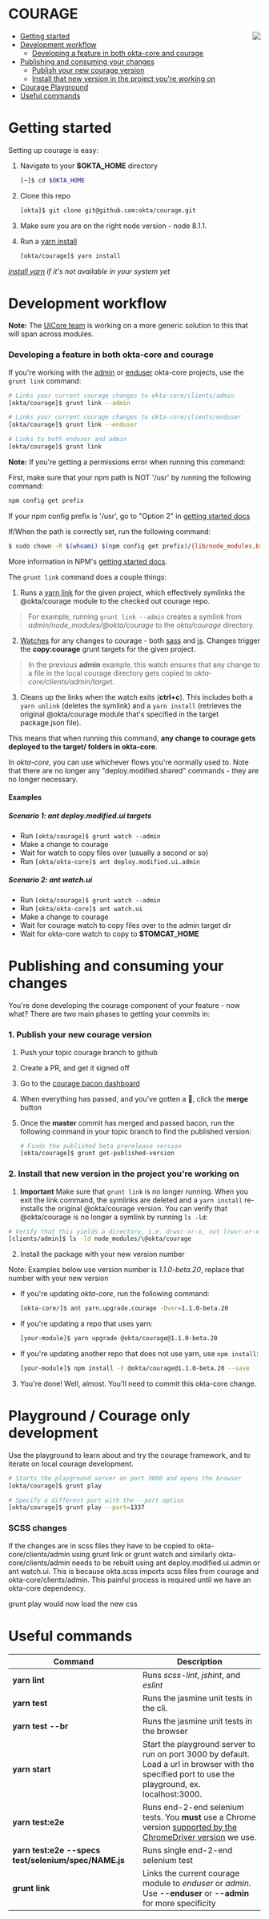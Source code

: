 COURAGE
=======
<img align="right" src="docs/img/ico_courage_64.png?raw=true" />

* [Getting started](#getting-started)
* [Development workflow](#development-workflow)
  * [Developing a feature in both okta-core and courage](#developing-a-feature-in-both-okta-core-and-courage)
* [Publishing and consuming your changes](#publishing-and-consuming-your-changes)
  * [Publish your new courage version](#publish-your-new-courage-version)
  * [Install that new version in the project you're working on](#install-that-new-version-in-the-project-youre-working-on)
* [Courage Playground](#courage-playground)
* [Useful commands](#useful-commands)

<a id="getting-started"></a>
# Getting started

Setting up courage is easy:

1. Navigate to your **$OKTA_HOME** directory
    ```bash
    [~]$ cd $OKTA_HOME
    ```

2. Clone this repo
    ```bash
    [okta]$ git clone git@github.com:okta/courage.git
    ```
3. Make sure you are on the right node version - node 8.1.1.

4. Run a [yarn install](https://yarnpkg.com/en/docs/cli/install)
    ```bash
    [okta/courage]$ yarn install
    ```
_[install yarn](https://yarnpkg.com/en/docs/install) if it's not available in your system yet_

<a id="development-workflow"></a>
# Development workflow

**Note:** The [UICore team](https://oktawiki.atlassian.net/wiki/display/eng/UI+Core) is working on a more generic solution to this that will span across modules.

<a id="developing-a-feature-in-both-okta-core-and-courage"></a>
### Developing a feature in both okta-core and courage

If you're working with the [admin](https://github.com/okta/okta-core/tree/master/clients/admin) or [enduser](https://github.com/okta/okta-core/tree/master/clients/enduser) okta-core projects, use the `grunt link` command:
```bash
# Links your current courage changes to okta-core/clients/admin
[okta/courage]$ grunt link --admin

# Links your current courage changes to okta-core/clients/enduser
[okta/courage]$ grunt link --enduser

# Links to both enduser and admin
[okta/courage]$ grunt link
```

**Note:** If you're getting a permissions error when running this command:

First, make sure that your npm path is NOT '/usr' by running the following command:
```bash
npm config get prefix
```
If your npm config prefix is '/usr', go to "Option 2" in [getting started docs](https://docs.npmjs.com/getting-started/fixing-npm-permissions)

If/When the path is correctly set, run the following command:
```bash
$ sudo chown -R $(whoami) $(npm config get prefix)/{lib/node_modules,bin,share}
```

More information in NPM's [getting started docs](https://docs.npmjs.com/getting-started/fixing-npm-permissions).


The `grunt link` command does a couple things:

1. Runs a [yarn link](https://yarnpkg.com/en/docs/cli/link) for the given project, which effectively symlinks the @okta/courage module to the checked out courage repo.

  > For example, running `grunt link --admin` creates a symlink from *admin/node_modules/@okta/courage* to the *okta/courage* directory.

2. [Watches](https://github.com/gruntjs/grunt-contrib-watch) for any changes to courage - both [sass](https://github.com/okta/courage/tree/master/assets/sass) and [js](https://github.com/okta/courage/tree/master/src). Changes trigger the **copy:courage** grunt targets for the given project.

  > In the previous **admin** example, this watch ensures that any change to a file in the local courage directory gets copied to *okta-core/clients/admin/target*.

3. Cleans up the links when the watch exits (**ctrl+c**). This includes both a `yarn unlink` (deletes the symlink) and a `yarn install` (retrieves the original @okta/courage module that's specified in the target package.json file).

This means that when running this command, **any change to courage gets deployed to the target/ folders in okta-core**.

In *okta-core*, you can use whichever flows you're normally used to. Note that there are no longer any "deploy.modified.shared" commands - they are no longer necessary.

#### Examples

##### Scenario 1: ant deploy.modified.ui targets
- Run `[okta/courage]$ grunt watch --admin`
- Make a change to courage
- Wait for watch to copy files over (usually a second or so)
- Run `[okta/okta-core]$ ant deploy.modified.ui.admin`

##### Scenario 2: ant watch.ui
- Run `[okta/courage]$ grunt watch --admin`
- Run `[okta/okta-core]$ ant watch.ui`
- Make a change to courage
- Wait for courage watch to copy files over to the admin target dir
- Wait for okta-core watch to copy to **$TOMCAT_HOME**

<a id="publishing-and-consuming-your-changes"></a>
# Publishing and consuming your changes

You're done developing the courage component of your feature - now what? There are two main phases to getting your commits in:

<a id="publish-your-new-courage-version"></a>
### 1. Publish your new courage version

1. Push your topic courage branch to github
2. Create a PR, and get it signed off
3. Go to the [courage bacon dashboard](http://bacon.trex.saasure.com/#!/commits/courage)
4. When everything has passed, and you've gotten a :rocket:, click the **merge** button
5. Once the **master** commit has merged and passed bacon, run the following command in your topic branch to find the published version:

    ```bash
    # Finds the published beta prerelease version
    [okta/courage]$ grunt get-published-version
    ```

<a id="install-that-new-version-in-the-project-youre-working-on"></a>
### 2. Install that new version in the project you're working on

1. **Important** Make sure that `grunt link` is no longer running. When you exit the link command, the symlinks are deleted and a `yarn install` re-installs the original @okta/courage version. You can verify that @okta/courage is no longer a symlink by running `ls -ld`:

  ```bash
  # Verify that this yields a directory, i.e. drwxr-xr-x, not lrwxr-xr-x
  [clients/admin]$ ls -ld node_modules/\@okta/courage
  ```

2. Install the package with your new version number

  Note: Examples below use version number is _1.1.0-beta.20_, replace that number with your new version

  - If you're updating *okta-core*, run the following command:

      ```bash
      [okta-core/]$ ant yarn.upgrade.courage -Dver=1.1.0-beta.20
      ```

  - If you're updating a repo that uses yarn:
      ```bash
      [your-module]$ yarn upgrade @okta/courage@1.1.0-beta.20
      ```

  - If you're updating another repo that does not use yarn, use `npm install`:

      ```bash
      [your-module]$ npm install -E @okta/courage@1.1.0-beta.20 --save
      ```

3. You're done! Well, almost. You'll need to commit this okta-core change.

<a id="courage-playground"></a>
# Playground / Courage only development

Use the playground to learn about and try the courage framework, and to iterate on local courage development.

```bash
# Starts the playground server on port 3000 and opens the browser
[okta/courage]$ grunt play

# Specify a different port with the --port option
[okta/courage]$ grunt play --port=1337
```

### SCSS changes
If the changes are in scss files they have to be copied to okta-core/clients/admin using grunt link or grunt watch and
similarly okta-core/clients/admin needs to be rebuilt using ant deploy.modified.ui.admin or ant watch.ui. This is
because okta.scss imports scss files from courage and okta-core/clients/admin. This painful process is required until
we have an okta-core dependency.

grunt play would now load the new css
<a id="useful-commands"></a>
# Useful commands

Command        | Description
-------------- | --------------
**yarn lint** | Runs *scss-lint*, *jshint*, and *eslint*
**yarn test** | Runs the jasmine unit tests in the cli.
**yarn test --br** | Runs the jasmine unit tests in the browser
**yarn start** | Start the playground server to run on port 3000 by default. Load a url in browser with the specified port to use the playground, ex. localhost:3000.
**yarn test:e2e** | Runs end-2-end selenium tests. You **must** use a Chrome version [supported by the ChromeDriver version](http://chromedriver.chromium.org/downloads) we use.
**yarn test:e2e --specs test/selenium/spec/NAME.js** | Runs single end-2-end selenium test
**grunt link** | Links the current courage module to *enduser* or *admin*. Use **--enduser** or **--admin** for more specificity
